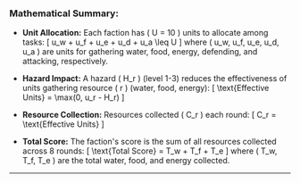 ### Mathematical Summary:

- **Unit Allocation:** Each faction has \( U = 10 \) units to allocate among tasks:
  \[
  u_w + u_f + u_e + u_d + u_a \leq U
  \]
  where \( u_w, u_f, u_e, u_d, u_a \) are units for gathering water, food, energy, defending, and attacking, respectively.

- **Hazard Impact:** A hazard \( H_r \) (level 1-3) reduces the effectiveness of units gathering resource \( r \) (water, food, energy):
  \[
  \text{Effective Units} = \max(0, u_r - H_r)
  \]

- **Resource Collection:** Resources collected \( C_r \) each round:
  \[
  C_r = \text{Effective Units}
  \]

- **Total Score:** The faction's score is the sum of all resources collected across 8 rounds:
  \[
  \text{Total Score} = T_w + T_f + T_e
  \]
  where \( T_w, T_f, T_e \) are the total water, food, and energy collected.

--- 
